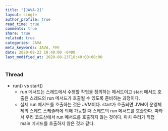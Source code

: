 ```yaml
---
title: "[JAVA-2]"
layout: single
author_profile: true
read_time: true
comments: true
share: true
related: true
categories: JAVA
meta_keywords: JAVA, 자바
date: 2020-08-23 18:40:00 -0400
last_modified_at: 2020-08-23T18:40:00+08:00
---
```


### Thread

- run() vs start()
  - run 메서드는 스레드에서 수행할 작업을 정의하는 메서드이고 start 메서드 호출은 스레드의 run 메서드가 호출될 수 있도록 준비하는 과정이다.
  - 실제 run 메서드를 호출하는 것은 JVM이다. start가 호출되면 JVM이 운영체제의 스레드 스케줄러에 의해 가능할 때 스레드의 run 메서드를 호출한다. 따라서 우리 코드상에서 run 메서드를 호출하지 않는 것이다. 마치 우리가 직접 main 메서드를 호출하지 않은 것과 같다.

